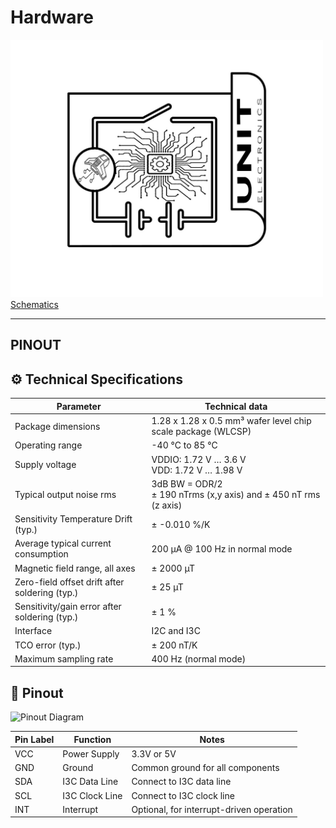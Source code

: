 # Hardware


<a href="#"><img src="resources/Schematics_icon.jpg?raw=false" width="500px"><br/> Schematics</a>

---

## PINOUT







## ⚙️ Technical Specifications


<div align="center">

| Parameter                                      | Technical data                                                                                         |
|------------------------------------------------|--------------------------------------------------------------------------------------------------------|
| Package dimensions                             | 1.28 x 1.28 x 0.5 mm³ wafer level chip scale package (WLCSP)                                             |
| Operating range                                | -40 °C to 85 °C                                                                                        |
| Supply voltage                                 | VDDIO: 1.72 V … 3.6 V<br>VDD: 1.72 V … 1.98 V                                                           |
| Typical output noise rms                       | 3dB BW = ODR/2<br>± 190 nTrms (x,y axis) and ± 450 nT rms (z axis)                                       |
| Sensitivity Temperature Drift (typ.)           | ± -0.010 %/K                                                                                           |
| Average typical current consumption            | 200 µA @ 100 Hz in normal mode                                                                           |
| Magnetic field range, all axes                 | ± 2000 µT                                                                                              |
| Zero-field offset drift after soldering (typ.) | ± 25 µT                                                                                                |
| Sensitivity/gain error after soldering (typ.)    | ± 1 %                                                                                                  |
| Interface                                      | I2C and I3C                                                                                            |
| TCO error (typ.)                               | ± 200 nT/K                                                                                             |
| Maximum sampling rate                          | 400 Hz (normal mode)                                                                                   |

</div>

## 🔌 Pinout

![Pinout Diagram](docs/pinout.png)

<div align="center">

| Pin Label | Function        | Notes                             |
|-----------|------------------|-----------------------------------|
| VCC       | Power Supply     | 3.3V or 5V                       |
| GND       | Ground           | Common ground for all components  |
| SDA       | I3C Data Line    | Connect to I3C data line         |
| SCL       | I3C Clock Line   | Connect to I3C clock line        |
| INT       | Interrupt        | Optional, for interrupt-driven operation |

</div>